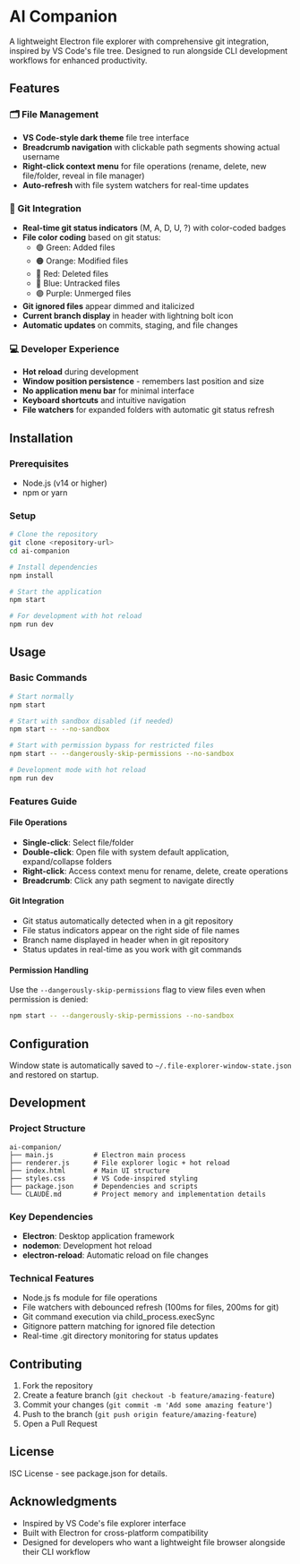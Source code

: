 # AI Companion

A lightweight Electron file explorer with comprehensive git integration, inspired by VS Code's file tree. Designed to run alongside CLI development workflows for enhanced productivity.

## Features

### 🗂️ File Management
- **VS Code-style dark theme** file tree interface
- **Breadcrumb navigation** with clickable path segments showing actual username
- **Right-click context menu** for file operations (rename, delete, new file/folder, reveal in file manager)
- **Auto-refresh** with file system watchers for real-time updates

### 🎯 Git Integration
- **Real-time git status indicators** (M, A, D, U, ?) with color-coded badges
- **File color coding** based on git status:
  - 🟢 Green: Added files
  - 🟠 Orange: Modified files  
  - 🔴 Red: Deleted files
  - 🔵 Blue: Untracked files
  - 🟣 Purple: Unmerged files
- **Git ignored files** appear dimmed and italicized
- **Current branch display** in header with lightning bolt icon
- **Automatic updates** on commits, staging, and file changes

### 💻 Developer Experience
- **Hot reload** during development
- **Window position persistence** - remembers last position and size
- **No application menu bar** for minimal interface
- **Keyboard shortcuts** and intuitive navigation
- **File watchers** for expanded folders with automatic git status refresh

## Installation

### Prerequisites
- Node.js (v14 or higher)
- npm or yarn

### Setup
```bash
# Clone the repository
git clone <repository-url>
cd ai-companion

# Install dependencies
npm install

# Start the application
npm start

# For development with hot reload
npm run dev
```

## Usage

### Basic Commands
```bash
# Start normally
npm start

# Start with sandbox disabled (if needed)
npm start -- --no-sandbox

# Start with permission bypass for restricted files
npm start -- --dangerously-skip-permissions --no-sandbox

# Development mode with hot reload
npm run dev
```

### Features Guide

#### File Operations
- **Single-click**: Select file/folder
- **Double-click**: Open file with system default application, expand/collapse folders
- **Right-click**: Access context menu for rename, delete, create operations
- **Breadcrumb**: Click any path segment to navigate directly

#### Git Integration
- Git status automatically detected when in a git repository
- File status indicators appear on the right side of file names
- Branch name displayed in header when in git repository
- Status updates in real-time as you work with git commands

#### Permission Handling
Use the `--dangerously-skip-permissions` flag to view files even when permission is denied:
```bash
npm start -- --dangerously-skip-permissions --no-sandbox
```

## Configuration

Window state is automatically saved to `~/.file-explorer-window-state.json` and restored on startup.

## Development

### Project Structure
```
ai-companion/
├── main.js          # Electron main process
├── renderer.js      # File explorer logic + hot reload
├── index.html       # Main UI structure
├── styles.css       # VS Code-inspired styling
├── package.json     # Dependencies and scripts
└── CLAUDE.md        # Project memory and implementation details
```

### Key Dependencies
- **Electron**: Desktop application framework
- **nodemon**: Development hot reload
- **electron-reload**: Automatic reload on file changes

### Technical Features
- Node.js fs module for file operations
- File watchers with debounced refresh (100ms for files, 200ms for git)
- Git command execution via child_process.execSync
- Gitignore pattern matching for ignored file detection
- Real-time .git directory monitoring for status updates

## Contributing

1. Fork the repository
2. Create a feature branch (`git checkout -b feature/amazing-feature`)
3. Commit your changes (`git commit -m 'Add some amazing feature'`)
4. Push to the branch (`git push origin feature/amazing-feature`)
5. Open a Pull Request

## License

ISC License - see package.json for details.

## Acknowledgments

- Inspired by VS Code's file explorer interface
- Built with Electron for cross-platform compatibility
- Designed for developers who want a lightweight file browser alongside their CLI workflow